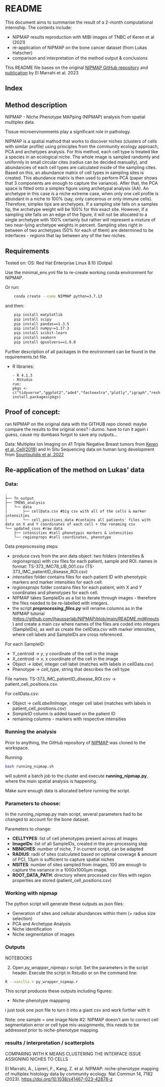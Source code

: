 # README

This document aims to summarise the result of a 2-month computational internship. The contents include:
- NIPMAP results reproduction with MIBI images of TNBC of Keren et al (2021)
- re-application of NIPMAP on the bone cancer dataset (from Lukas Hatscher) 
- comparison and interpretation of the method output & conclusions

This README file bases on the original [NIPMAP GitHub repository](https://github.com/jhausserlab/NIPMAP/tree/main) and [publication](https://www.nature.com/articles/s41467-023-42878-z) by El Marrahi et al. 2023

## Index 


## Method description 
NIPMAP - NIche Phenotype MAPping (NIPMAP) analysis from spatial multiplex data.

Tissue microenvironments play a significant role in pathology. 

NIPMAP is a spatial mathod that works to discover niches (clusters of cells with similar profile) using principles from the community ecology approach, PCA and archetypes analysis. 
For this method, each cell type is treated like a species in an ecological niche. The whole image is sampled randomly and uniformly in small circular cites (radius can be decided manually), and abundancies of each cell types are calculated inside of the sampling cites. Based on this, an abundance matrix of cell types in sampling sites is created. 
This abundance matrix is then used to perform PCA (paper shows that 3 components are enough to capture the variance). After that, the PCA space is fitted onto a simplex figure using archetypal analysis (AA). An archetype in this case is a niche extreme case, when only one cell profile is abundant in a niche to 100% (say, only cancerous or only immune cells). Therefore, simplex tips are archetypes. If a sampling site falls on a samplex tip, the archetype weight will be 100% for this exact site. However, if a sampling site falls on an edge of the figure, it will not be allocated to a single archetype with 100% certainly but rather will represent a mixture of two near-lying archetype weights in percent. Sampling sites right in between of two archetypes (50% for each of them) are determined to be interfaces - regions that lay between any of the two niches. 

## Requirements 

Tested on: OS: Red Hat Enterprise Linux 8.10 (Ootpa)

Use the minimal_env.yml file to re-create working conda environment for NIPMAP. 

Or run: 

```bash
    conda create --name NIPMAP python=3.7.13
```
and then:

```bash
    pip install matplotlib
    pip install scipy
    pip install pandas==1.3.5
    pip install numpy>=1.17.3
    pip install scikit-learn
    pip install seaborn
    pip install qpsolvers==1.9.0
``` 

Further description of all packages in the environment can be found in the requirements.txt file. 

* R libraries:
    ```
    - R 4.1.3
    - RStudio
    run: 
    pkgs <- c("tidyverse","ggplot2","ade4","factoextra","plotly","igraph","reshape2","ggrepel","viridis","fdrtool","pheatmap","cluster","broom","pROC","ggpubr","devtools","ggridges")
    install.packages(pkgs)
    ```

## Proof of concept: 
ran NIPMAP on the original data with the GITHUB repo cloned: 
maybe compare the results to the original ones? i dunno. have to run it again i guess, cause my dumbass forgot to save any outputs... 

Data: Multiplex Ion Imaging on 41 Triple Negative Breast tumors from [Keren et al, Cell(2018)](10.1016/j.cell.2018.08.039) and In Situ Sequencing data on human lung development from [Sountoulidis et al, 2022](https://doi.org/10.1101/2022.01.11.475631)

## Re-application of the method on Lukas' data 

### Data: 
```
.
├── 7n_output
├── TMENS_analysis
│   └── data
|       ├── cellData.csv #big csv with all of the cells & marker intensities 
│       └── cell_positions_data #contains all patients' files with data on X and Y coordinates of each cell + the renaming csv 
└── updated_csvs #raw data 
    ├── intensities #cell phenotypic markers & intensities 
    └── regionprops #cell coordinates, phenotype 
```

Data preprocessing steps: 
- produce csvs from the ann data object: two folders (intensities & regionsprops) with csv files for each patient, sample and ROI. names in format: TS-373_IMC78_UB_001.csv (TS-373_IMC_patientID_disease_ROI.csv)
- *intensities* folder contains files for each patient ID with phenotypic markers and marker intensities for each cell.
- *regionsprops* folder contains files for each patient, with X and Y coordinates and phenotypes for each cell.
- NIPMAP takes SampleIDs as a list to iterate through images - therefore the files needed to be re-labelled with integers.
- the script ***preprocessing_files.py*** will rename columns as in the NIPMAP tutorial (https://github.com/jhausserlab/NIPMAP/blob/main/README.md#inputs) and create a main csv where names of the files are coded into integers (SampleIDs), as well as create the cellData.csv with marker intensities, where cell labels and SampleIDs are cross referenced. <br>

For each SampleID: <br>
- Y_centroid -> *y*, y coordinate of the cell in the image <br>
- X_centroid -> *x*, x coordinate of the cell in the image <br> 
- Object -> *label*, integer cell label (matches with labels in cellData.csv) <br>
- Phenotype -> *cell_type*, string that describes the cell type <br>

File names: TS-373_IMC_patientID_disease_ROI.csv -> patient<SampleID>_cell_positions.csv.

For cellData.csv:
- Object -> *cellLabelInImage*, integer cell label (matches with labels in patient<SampleID>_cell_positions.csv) 
- *SampleID* column is added based on the patient ID
- remaining columns - markers with respective intensities 


### Running the analysis 

Prior to anything, the GitHub repository of [NIPMAP](https://github.com/jhausserlab/NIPMAP/tree/main) was cloned to the workspace. 

Running: 

```bash
bash running_nipmap.sh
```

will submit a batch job to the cluster and execute **running_nipmap.py**, where the main spatial analysis is happening. 

Make sure enough data is allocated before running the script. 

### Parameters to choose: 
In the running_nipmap.py main script, several parameters had to be changed to account for the bone dataset. 

Parameters to change: 
- **CELLTYPES**: list of cell phenotypes present across all images 
- **ImageIDs**: list of all SampleIDs, created in the pre-processing step 
- **NBNICHES**: number of niche, 7 in current script, can be adapted
- **RADIUS**: radii of sites (calculated based on optimal coverage & amount of PC), 13µm is sufficient to capture spatial niches
- **NSITES**: number of sites sampled from images, 100 are enough to capture the variance in a 1000x1000µm image.
- **ROOT_DATA_PATH**: directory where processed csv files with region properties are stored (patient<SampleID>_cell_positions.csv)

### Working with nipmap 
The python script will generate these outputs as json files:
* Generation of sites and cellular abundances within them (+ radius size selection)
* PCA and Archetype Analysis
* Niche identification
* Niche segmentation of images

### Outputs 
NOTEBOOKS 

2. Open *py_wrapper_nipmap.r* script. Set the parameters in the script header. Execute the script in Rstudio or on the command line:
  ```bash
  R --vanilla < py_wrapper_nipmap.r
  ```
  This script produces these outputs including figures: 
* Niche-phenotype mappping

i just took one json file to turn it into a giant csv and work further with it 


Note: one sample = one image
Note #2: NIPMAP doesn't aim to correct cell segmentation error or cell type mis-assignments, this needs to be addressed prior to niche-phenotype mapping. 


### results / interpretation / scatterplots 
COMPARING WITH K MEANS CLUSTERING 
THE INTERFACE ISSUE 
ASSIGNING NICHES TO CELLS 


El Marrahi, A., Lipreri, F., Kang, Z. et al. NIPMAP: niche-phenotype mapping of multiplex histology data by community ecology. Nat Commun 14, 7182 (2023). https://doi.org/10.1038/s41467-023-42878-z
